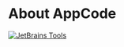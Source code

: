 # About AppCode
[![JetBrains Tools](https://badges.frapsoft.com/os/v2/open-source.svg?v=103)](https://www.jetbrains.com)
